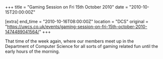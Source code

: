 +++
title = "Gaming Session on Fri 15th October 2010"
date = "2010-10-15T20:00:00Z"

[extra]
end_time = "2010-10-16T08:00:00Z"
location = "DCS"
original = "https://uwcs.co.uk/events/gaming-session-on-fri-15th-october-2010-1474489041564/"
+++

That time of the week again, where our members meet up in the Department of Computer Science for all sorts of gaming related fun until the early hours of the morning.

